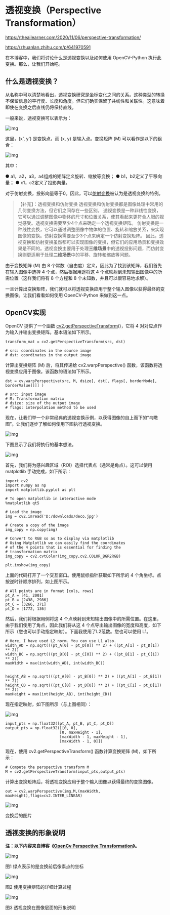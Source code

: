 # 透视变换（Perspective Transformation）

https://theailearner.com/2020/11/06/perspective-transformation/

https://zhuanlan.zhihu.com/p/641970591

在本博客中，我们将讨论什么是透视变换以及如何使用 OpenCV-Python 执行此变换。那么，让我们开始吧。

## **什么是透视变换？**

从名称中可以清楚地看出，透视变换研究是坐标变化之间的关系。这种类型的转换不保留信息的平行度、长度和角度。但它们确实保留了共线性和关联性。这意味着即使在变换之后直线仍将保持直线。

一般来说，透视变换可以表示为：

![img](./assets/v2-91694ca44758c7b5eb661dbdc164769e_1440w.jpg)

这里，(x', y') 是变换点，而 (x, y) 是输入点。变换矩阵 (M) 可以看作是以下的组合：

![img](./assets/v2-bd7243706b342592069dfc9fd570d7af_1440w.jpg)

其中：

● a1，a2，a3，a4组成的矩阵定义旋转、缩放等变换；
● b1，b2定义了平移向量；
● c1，c2定义了投影向量。

对于仿射变换，投影向量等于0。因此，可以[仿射变换](https://link.zhihu.com/?target=https%3A//theailearner.com/2020/11/04/affine-transformation/)被认为是透视变换的特例。

> 【补充】：透视变换和仿射变换
> 透视变换和仿射变换都是图像处理中常用的几何变换方法，但它们之间存在一些区别。
> 透视变换是一种非线性变换，它可以通过调整图像中物体的尺寸和位置关系，使其看起来更符合人眼的视觉感受。透视变换需要至少4个点来确定一个透视变换矩阵。
> 仿射变换是一种线性变换，它可以通过调整图像中物体的位置、旋转和缩放关系，来实现图像的变换。仿射变换需要至少3个点来确定一个仿射变换矩阵。
> 因此，透视变换和仿射变换虽然都可以实现图像的变换，但它们的应用场景和变换效果是不同的。透视变换主要用于处理**三维场景**中的透视投影问题，而仿射变换则更适用于处理**二维场景**中的平移、旋转和缩放等问题。

由于变换矩阵 (M) 由 8 个常数（自由度）定义，因此为了找到该矩阵，我们首先在输入图像中选择 4 个点，然后根据用途将这 4 个点映射到未知输出图像中的所需位置（这样我们将有 8 个方程和 8 个未知数，并且可以很容易地求解）。

一旦计算出变换矩阵，我们就可以将透视变换应用于整个输入图像以获得最终的变换图像。让我们看看如何使用 OpenCV-Python 来做到这一点。

## **OpenCV实现**

OpenCV 提供了一个函数 [cv2.getPerspectiveTransform](https://zhida.zhihu.com/search?content_id=230791172&content_type=Article&match_order=1&q=cv2.getPerspectiveTransform&zhida_source=entity)()，它将 4 对对应点作为输入并输出变换矩阵。基本语法如下所示。

```python3
transform_mat = cv2.getPerspectiveTransform(src, dst)

# src: coordinates in the source image
# dst: coordinates in the output image
```

计算出变换矩阵 (M) 后，将其传递给 cv2.warpPerspective() 函数，该函数将透视变换应用于图像。该函数的语法如下所示。

```text
dst = cv.warpPerspective(src, M, dsize[, dst[, flags[, borderMode[, borderValue]]]] )
 
# src: input image
# M: Transformation matrix
# dsize: size of the output image
# flags: interpolation method to be used
```

现在，让我们举一个非常经典的透视变换示例，以获得图像的自上而下的“鸟瞰图”。让我们逐步了解如何使用下图执行透视变换。

![img](./assets/v2-ab86981dd2d3187f118388eb049a2c18_1440w.jpg)

下图显示了我们将执行的基本想法。

![img](./assets/v2-8f0468c01a2b35c4cbed964b899d2bd0_1440w.jpg)

首先，我们将为感兴趣区域（ROI）选择代表点（通常是角点）。这可以使用 matplotlib 手动完成，如下所示：

```text
import cv2
import numpy as np
import matplotlib.pyplot as plt
 
# To open matplotlib in interactive mode
%matplotlib qt5
 
# Load the image
img = cv2.imread('D:/downloads/deco.jpg') 
 
# Create a copy of the image
img_copy = np.copy(img)
 
# Convert to RGB so as to display via matplotlib
# Using Matplotlib we can easily find the coordinates
# of the 4 points that is essential for finding the 
# transformation matrix
img_copy = cv2.cvtColor(img_copy,cv2.COLOR_BGR2RGB)
 
plt.imshow(img_copy)
```

上面的代码打开了一个交互窗口。使用鼠标指针获取如下所示的 4 个角坐标。点按逆时针顺序排列，如上图所示。

```text
# All points are in format [cols, rows]
pt_A = [41, 2001]
pt_B = [2438, 2986]
pt_C = [3266, 371]
pt_D = [1772, 136]
```

然后，我们将根据用例将这 4 个点映射到未知输出图像中的所需位置。在这里，由于我们使用了角点，因此我们将从这 4 个点导出输出图像的宽度和高度，如下所示（您也可以手动指定映射）。下面我使用了L2范数。您也可以使用 L1。

```text
# Here, I have used L2 norm. You can use L1 also.
width_AD = np.sqrt(((pt_A[0] - pt_D[0]) ** 2) + ((pt_A[1] - pt_D[1]) ** 2))
width_BC = np.sqrt(((pt_B[0] - pt_C[0]) ** 2) + ((pt_B[1] - pt_C[1]) ** 2))
maxWidth = max(int(width_AD), int(width_BC))


height_AB = np.sqrt(((pt_A[0] - pt_B[0]) ** 2) + ((pt_A[1] - pt_B[1]) ** 2))
height_CD = np.sqrt(((pt_C[0] - pt_D[0]) ** 2) + ((pt_C[1] - pt_D[1]) ** 2))
maxHeight = max(int(height_AB), int(height_CD))
```

现在指定映射，如下图所示（与上图相同）：

![img](./assets/v2-8f0468c01a2b35c4cbed964b899d2bd0_1440w.jpg)

```text
input_pts = np.float32([pt_A, pt_B, pt_C, pt_D])
output_pts = np.float32([[0, 0],
                        [0, maxHeight - 1],
                        [maxWidth - 1, maxHeight - 1],
                        [maxWidth - 1, 0]])
```

现在，使用 cv2.getPerspectiveTransform() 函数计算变换矩阵 (M)，如下所示：

```text
# Compute the perspective transform M
M = cv2.getPerspectiveTransform(input_pts,output_pts)
```

计算出变换矩阵后，将透视变换应用于整个输入图像以获得最终的变换图像。

```text
out = cv2.warpPerspective(img,M,(maxWidth, maxHeight),flags=cv2.INTER_LINEAR)
```

![img](./assets/v2-1b20e3a3a6f8625e91e00217bb8d62ca_1440w.jpg)

变换后的图片

## **透视变换的形象说明**

**注：以下内容来自博客《[OpenCv Perspective Transformation](https://link.zhihu.com/?target=https%3A//medium.com/analytics-vidhya/opencv-perspective-transformation-9edffefb2143)》。**

![img](./assets/v2-d1287c34d71f5b13b44775ddb661a8e4_1440w.jpg)

图1 绿点表示的是变换前后像素点的坐标

![img](./assets/v2-4d070a817abbe14cf9a030a4565869c1_1440w.jpg)

图2 使用变换矩阵的详细计算过程

![img](./assets/v2-25ac3e336052019274e175f7841b61b1_1440w.jpg)

图3 透视变换在图像层面的形象说明